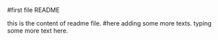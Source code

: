 #first file README

this is the content of readme file.
#here adding some more texts.
typing some more text here.
